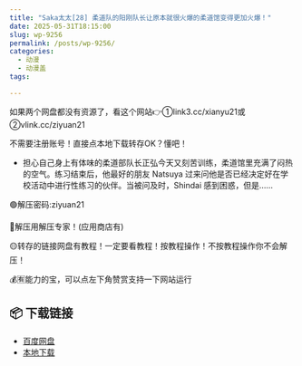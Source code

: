 ```yaml
---
title: "Saka太太[28] 柔道队的阳刚队长让原本就很火爆的柔道馆变得更加火爆！"
date: 2025-05-31T18:15:00
slug: wp-9256
permalink: /posts/wp-9256/
categories:
  - 动漫
  - 动漫盖
tags:

---
```


如果两个网盘都没有资源了，看这个网站👉①link3.cc/xianyu21或②vlink.cc/ziyuan21

不需要注册账号！直接点本地下载转存OK？懂吧！

*   担心自己身上有体味的柔道部队长正弘今天又刻苦训练，柔道馆里充满了闷热的空气。练习结束后，他最好的朋友 Natsuya 过来问他是否已经决定好在学校活动中进行性练习的伙伴。当被问及时，Shindai 感到困惑，但是……

🟢解压密码:ziyuan21

🔵解压用解压专家！(应用商店有)

🟡转存的链接网盘有教程！一定要看教程！按教程操作！不按教程操作你不会解压！

💰🈶能力的宝，可以点左下角赞赏支持一下网站运行

## 📦 下载链接
- [百度网盘](https://blziyuan21.com/pay-download/9256?key=5c1b9cf489&down_id=0)
- [本地下载](https://blziyuan21.com/pay-download/9256?key=5c1b9cf489&down_id=1)

